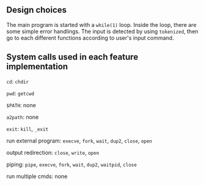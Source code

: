 ## Design choices

The main program is started with a `while(1)` loop. Inside the loop, there are some simple error handlings. The input is detected by using `tokenized`, then go to each different functions according to user's input command.

## System calls used in each feature implementation

`cd`: `chdir`

`pwd`: `getcwd`

`$PATH`: none

`a2path`: none

`exit`: `kill`, `_exit`

run external program: `execve`, `fork`, `wait`, `dup2`, `close`, `open`

output redirection: `close`, `write`, `open`

piping: `pipe`, `execve`, `fork`, `wait`, `dup2`, `waitpid`, `close`

run multiple cmds: none



